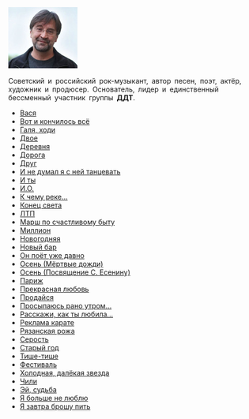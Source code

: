 ![](shevchuk_jurij.jpg)

Советский и российский рок-музыкант, автор песен, поэт, актёр, художник и продюсер. Основатель, лидер и единственный бессменный участник группы **ДДТ**.

* [Вася](Вася)
* [Вот и кончилось всё](Вот%20и%20кончилось%20всё)
* [Галя, ходи](Галя,%20ходи)
* [Двое](Двое)
* [Деревня](Деревня)
* [Дорога](Дорога)
* [Друг](Друг)
* [И не думал я с ней танцевать](И%20не%20думал%20я%20с%20ней%20танцевать)
* [И ты](И%20ты)
* [И.О.](И.О.)
* [К чему реке...](К%20чему%20реке...)
* [Конец света](Конец%20света)
* [ЛТП](ЛТП)
* [Марш по счастливому быту](Марш%20по%20счастливому%20быту)
* [Миллион](Миллион)
* [Новогодняя](Новогодняя)
* [Новый бар](Новый%20бар)
* [Он поёт уже давно](Он%20поёт%20уже%20давно)
* [Осень (Мёртвые дожди)](Осень%20(Мёртвые%20дожди))
* [Осень (Посвящение С. Есенину)](Осень%20(Посвящение%20С.%20Есенину))
* [Париж](Париж)
* [Прекрасная любовь](Прекрасная%20любовь)
* [Продайся](Продайся)
* [Просыпаюсь рано утром...](Просыпаюсь%20рано%20утром...)
* [Расскажи, как ты любила...](Расскажи,%20как%20ты%20любила...)
* [Реклама карате](Реклама%20карате)
* [Рязанская рожа](Рязанская%20рожа)
* [Серость](Серость)
* [Старый год](Старый%20год)
* [Тише-тише](Тише-тише)
* [Фестиваль](Фестиваль)
* [Холодная, далёкая звезда](Холодная,%20далёкая%20звезда)
* [Чили](Чили)
* [Эй, судьба](Эй,%20судьба)
* [Я больше не люблю](Я%20больше%20не%20люблю)
* [Я завтра брошу пить](Я%20завтра%20брошу%20пить)